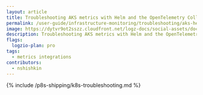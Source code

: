 ```yaml
---
layout: article
title: Troubleshooting AKS metrics with Helm and the OpenTelemetry Collector
permalink: /user-guide/infrastructure-monitoring/troubleshooting/aks-helm-opentelemetry-troubleshooting.html
image: https://dytvr9ot2sszz.cloudfront.net/logz-docs/social-assets/docs-social.jpg
description: Troubleshooting AKS metrics with Helm and the OpenTelemetry Collector
flags:
  logzio-plan: pro
tags:
  - metrics integrations
contributors:
  - nshishkin
---
```



{% include /p8s-shipping/k8s-troubleshooting.md %}
